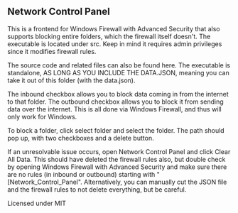 ## Network Control Panel

This is a frontend for Windows Firewall with Advanced Security that also supports blocking entire folders, which the firewall itself doesn't.
The executable is located under src. Keep in mind it requires admin privileges since it modifies firewall rules.

The source code and related files can also be found here. The executable is standalone, AS LONG AS YOU INCLUDE THE DATA.JSON, meaning you can take it out of this folder (with the data.json).

The inbound checkbox allows you to block data coming in from the internet to that folder. The outbound checkbox allows you to block it from sending data over the internet. This is all done via Windows Firewall, and thus will only work for Windows.

To block a folder, click select folder and select the folder. The path should pop up, with two checkboxes and a delete button.

If an unresolvable issue occurs, open Network Control Panel and click Clear All Data. This should have deleted the firewall rules also, but double check by opening Windows Firewall with Advanced Security and make sure there are no rules (in inbound or outbound) starting with "[Network_Control_Panel". Alternatively, you can manually cut the JSON file and the firewall rules to not delete everything, but be careful.

Licensed under MIT


